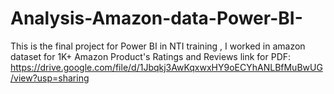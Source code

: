 # Analysis-Amazon-data-Power-BI-
This is the final project for Power BI in NTI training , I worked in amazon dataset for 1K+ Amazon Product's Ratings and Reviews 
link for PDF: https://drive.google.com/file/d/1Jbqkj3AwKqxwxHY9oECYhANLBfMuBwUG/view?usp=sharing
